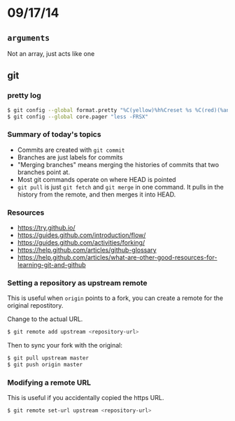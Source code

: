# 09/17/14

## `arguments`
Not an array, just acts like one

## git

### pretty log

```sh
$ git config --global format.pretty "%C(yellow)%h%Creset %s %C(red)(%an, %cr)%Creset"
$ git config --global core.pager "less -FRSX"
```

### Summary of today's topics
- Commits are created with `git commit`
- Branches are just labels for commits
- "Merging branches" means merging the histories of commits that two branches point at.
- Most git commands operate on where HEAD is pointed
- `git pull` is just `git fetch` and `git merge` in one command. It pulls in the history from the remote, and then merges it into HEAD.

### Resources
- https://try.github.io/
- https://guides.github.com/introduction/flow/
- https://guides.github.com/activities/forking/
- https://help.github.com/articles/github-glossary
- https://help.github.com/articles/what-are-other-good-resources-for-learning-git-and-github

### Setting a repository as upstream remote
This is useful when `origin` points to a fork, you can create a remote for the original repostitory.

Change <repository-url> to the actual URL.

```sh
$ git remote add upstream <repository-url>
```

Then to sync your fork with the original:

```sh
$ git pull upstream master
$ git push origin master
```

### Modifying a remote URL
This is useful if you accidentally copied the https URL.

```sh
$ git remote set-url upstream <repository-url>
```
